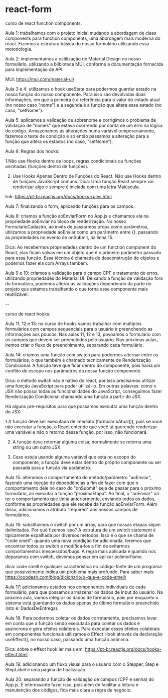 # react-form

curso de react function components:

Aula 1: trabalhamos com o projeto inicial mudando a abordagem de class components para function components, uma abordagem mais moderna do react. Fizemos a estrutura básica do nosso formulário utilizando essa metodologia.

Aula 2: implementamos a estilização de Material Design no nosso formulário, utilizando a bilbioteca MUI, conforme a documentação fornecida para implementação de API.

MUI: https://mui.com/material-ui/

Aula 3 e 4: utilizamos o hook useState para podermos guardar estado na nossa função do nosso componente. Para isso são devolvidas duas informações, em que a primeira é a referência para o valor do estado atual (no nosso caso "nome") e a segunda é a função que altera esse estado (no caso, "setNome").

Aula 5: aplicamos a validação de sobrenome e corrigimos o problema de validação de "nomes" que estava ocorrendo por conta de um erro na lógica do código. Armazenamos as alterações numa variável temporariamente, fazemos o teste de condição e só então passamos a alteração para a função que altera os estados (no caso, "setNome").

Aula 6: Regras dos hooks:

1.Não use Hooks dentro de loops, regras condicionais ou funções aninhadas (funções dentro de funções).

2. Use Hooks Apenas Dentro de Funções do React. Não use Hooks dentro de funções JavaScript comuns. Dica: Uma função React sempre vai renderizar algo e sempre é iniciada com uma letra Maiúscula.

link: https://pt-br.reactjs.org/docs/hooks-rules.html

Aula 7: finalizando o form, aplicando funções para os campos.

Aula 8: criamos a função aoEnviarForm no App.js e chamamos ela na propriedade aoEnviar no bloco de renderização. No nosso FormularioCadastro, ao invés de passarmos props como parâmetros, utilizamos a propriedade aoEnviar como um parâmetro entre {}, passando as propriedades no evento de onSubmit, na linha 15.

Dica: Ao recebermos propriedades dentro de um function component do React, elas ficam salvas em um objeto que é o primeiro parâmetro passado para essa função. Essa técnica é chamada de desconstrução de objetos e podemos fazer ela com Arrays também.

Aula 9 e 10: criamos a validação para o campo CPF e tratamento de erros, utilizando propriedades do Material UI. Deixando a função de validação fora do formulário, podemos alterar as validações dependendo da parte do projeto que estamos trabalhando o que torna esse componente mais reutilizável.

--

curso de react hooks:

Aula 11, 12 e 13: no curso de hooks vamos trabalhar com multiplos formulários com campos sequenciais para o usuário ir preenchendo as informações aos poucos. Nas aulas 11, 12 e 13, povoamos o formulário com os campos que devem ser preenchidos pelo usuário. Nas próximas aulas, iremos criar o fluxo de preenchimento, separando cada formulário.

Aula 14: criamos uma função com switch para podermos alternar entre os formulários, o que também é chamado tecnicamente de Renderização Condicional. A função teve que ficar dentro do componente, pois havia um conflito de escopo nos parâmetros da nossa função componente.

Dica: o método switch não é nativo do react, por isso precisamos utilizar uma função JavaScript para poder utilizá-lo. Em outras palavras: como o JSX não possui todas as funcionalidades do JavaScript, conseguimos fazer Renderização Condicional chamando uma função a partir do JSX.

Há alguns pré-requisitos para que possamos executar uma função dentro do JSX:

1.A função deve ser executada de imediato (formularioAtual()), pois se você não executar a função, o React entende que você tá querendo renderizar uma variável e não o retorno dessa função, por isso, não funcionará.

2. A função deve retornar alguma coisa, normalmente se retorna uma string ou um outro JSX.

3. Caso esteja usando alguma variável que está no escopo do componente, a função deve estar dentro do próprio componente ou ser passada para a função via parâmetro.

Aula 15: alteramos o comportamento do método/parâmetro "aoEnviar", fazendo uma injeção de dependências a fim de fazer com que o comportamento dele no caso do "onSubmit" seja de passar para o próximo formulário, ao executar a função "proximaEtapa". Ao final, o "aoEnviar" irá ter o comportamento que tinha anteriormente, enviando todos os dados, conforme as propriedades que ele recebe da função aoEnviarForm. Além disso, adicionamos o atributo "required" aos nossos campos de formulários.

Aula 16: substituimos o switch por um array, para que nossas etapas sejam delimitadas. Por quê fizemos isso? A estrutura de um switch statement é tipicamente espalhada por diversos métodos. Isso é o que se chama de "code smell": quando uma nova condição for adicionada, teremos que encontrar todos os switch e modificá-los a fim de evitarmos comportamentos inesperados/bugs. A regra mais aplicada é quando nos deparamos com switch, devemos pensar em aplicar polimorfismo.

dica: code smell é qualquer característica no código-fonte de um programa que possivelmente indica um problema mais profundo. Para saber mais: https://coodesh.com/blog/dicionario/o-que-e-code-smell/

Aula 17: adicionamos estados nos componentes individuais de cada formulário, para que possamos armazenar os dados de input do usuário. Na próxima aula, vamos integrar os dados de formulário, pois por enquanto o sistema está guardando os dados apenas do último formulário preenchido (isto é: DadosDeEntrega).

Aula 18: Para podermos coletar os dados corretamente, precisamos levar em conta que a função sendo executada para coletar os dados é assincrona e gera efeitos colaterais. Para executar esses efeitos colaterais em componentes funcionais utilizamos o Effect Hook através da declaração useEffect(), no nosso caso, passando uma função anônima.

Dica: sobre o effect hook ler mais em: https://pt-br.reactjs.org/docs/hooks-effect.html

Aula 19: adicionando um fluxo visual para o usuário com o Stepper, Step e StepLabel e uma página de finalização.

Aula 20: separando a função de validação de campos (CPF e senha) do App.js. É interessante fazer isso, pois além de facilitar a leitura e manutenção dos códigos, fica mais clara a regra de negócio.
